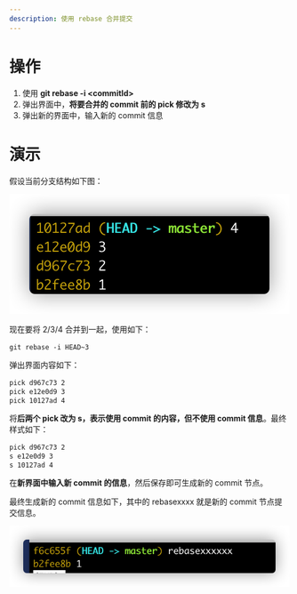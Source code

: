 ```yaml
---
description: 使用 rebase 合并提交
---
```


# 操作

1. 使用 **git rebase -i &lt;commitId\>**
2. 弹出界面中，**将要合并的 commit 前的 pick 修改为 s**
3. 弹出新的界面中，输入新的 commit 信息

# 演示

假设当前分支结构如下图：

![分支结构](./img/log1.png)

现在要将 2/3/4 合并到一起，使用如下：

```shell
git rebase -i HEAD~3
```

弹出界面内容如下：

```shell
pick d967c73 2
pick e12e0d9 3
pick 10127ad 4
```

将**后两个 pick 改为 s，表示使用 commit 的内容，但不使用 commit 信息**。最终样式如下：

```shell
pick d967c73 2
s e12e0d9 3
s 10127ad 4
```

在**新界面中输入新 commit 的信息**，然后保存即可生成新的 commit 节点。

最终生成新的 commit 信息如下，其中的 rebasexxxx 就是新的 commit 节点提交信息。

![分支结构](./img/log2.png)